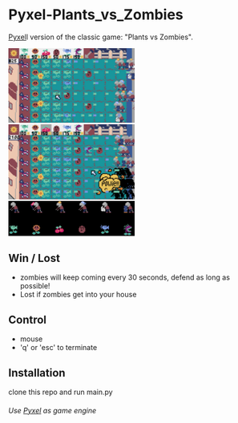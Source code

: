# Pyxel-Plants_vs_Zombies

[Pyxel](https://github.com/kitao/pyxel)l version of the classic game: "Plants vs Zombies".

<img src="demo1.jpg" height="50%" width="50%">
<img src="demo2.jpg" height="50%" width="50%">
<img src="demo3.jpg" height="50%" width="50%">

## Win / Lost
- zombies will keep coming every 30 seconds, defend as long as possible!
- Lost if zombies get into your house

## Control
- mouse
- 'q' or 'esc' to terminate

## Installation
clone this repo and run main.py

###### Use [Pyxel](https://github.com/kitao/pyxel) as game engine
